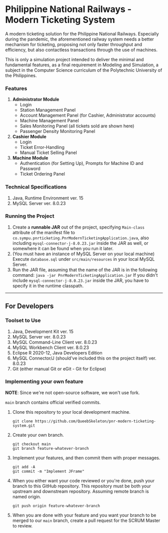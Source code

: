 # Philippine National Railways - Modern Ticketing System

A modern ticketing solution for the Philippine National Railways. Especially during the pandemic, the aforementioned railway system needs
a better mechanism for ticketing, proposing not only faster throughput and efficiency, but also contactless transactions through the use of machines.

This is only a simulation project intended to deliver the minimal and fundamental features, as a final requirement in
Modeling and Simulation, a subject in the Computer Science curriculum of the Polytechnic University of the Philippines.

### Features
1. **Administrator Module**  
    - Login
    - Station Management Panel
    - Account Management Panel (for Cashier, Administrator accounts)
    - Machine Management Panel
    - Sales Monitoring Panel (all tickets sold are shown here)
    - Passenger Density Monitoring Panel
1. **Cashier Module**
    - Login
    - Ticket Error-Handling
    - Manual Ticket Selling Panel
1. **Machine Module**
    - Authentication (for Setting Up), Prompts for Machine ID and Password
    - Ticket Ordering Panel

### Technical Specifications
1. Java, Runtime Environment ver. 15
1. MySQL Server ver. 8.0.23

### Running the Project
1. Create a **runnable JAR** out of the project, specifying `Main-class` attribute of the manifest file to `co.sympu.pnrticketing.PnrModernTicketingApplication.java`,
also including `mysql-connector-j-8.0.23.jar` inside the JAR as well, or somewhere it can be found when you run it later.
2. (You must have an instance of MySQL Server on your local machine) Execute `database.sql` under `src/main/resources` in your local MySQL Server.
3. Run the JAR file, assuming that the name of the JAR is in the following command:
`java -jar PnrModernTicketingApplication.jar`
If you didn't include `mysql-connector-j-8.0.23.jar` inside the JAR, you have to specify it in the runtime classpath.

---
## For Developers

### Toolset to Use
1. Java, Development Kit ver. 15
1. MySQL Server ver. 8.0.23
1. MySQL Command-Line Client ver. 8.0.23
1. MySQL Workbench Client ver. 8.0.23
1. Eclipse R 2020-12, Java Developers Edition
1. MySQL Connector/J (should've included this on the project itself) ver. 8.0.23
1. Git (either manual Git or eGit - Git for Eclipse)

### Implementing your own feature
**NOTE**: Since we're not open-source software, we won't use fork.

`main` branch contains official verified commits.

1. Clone this repository to your local development machine.
    ```
    git clone https://github.com/QueebSkeleton/pnr-modern-ticketing-system.git
    ```

1. Create your own branch.
    ```
    git checkout main
    git branch feature-whatever-branch
    ```

1. Implement your features, and then commit them with proper messages.
    ```
    git add -A
    git commit -m "Implement JFrame"
    ```
    
1. When you either want your code reviewed or you're done, push your branch to this GitHub repository.
This repository must be both your upstream and downstream repository. Assuming remote branch is named origin.
    ```
    git push origin feature-whatever-branch
    ```
    
1. When you are done with your feature and you want your branch to be merged to our `main` branch, create a
pull request for the SCRUM Master to review.
